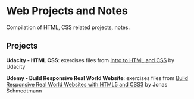 # Web Projects and Notes
Compilation of HTML, CSS related projects, notes.

## Projects
**Udacity - HTML CSS**: exercises files from [Intro to HTML and CSS](https://www.udacity.com/course/intro-to-html-and-css--ud001) by Udacity

**Udemy - Build Responsive Real World Website**: exercises files from [Build Responsive Real World Websites with HTML5 and CSS3](https://www.udemy.com/course/design-and-develop-a-killer-website-with-html5-and-css3/) by Jonas Schmedtmann